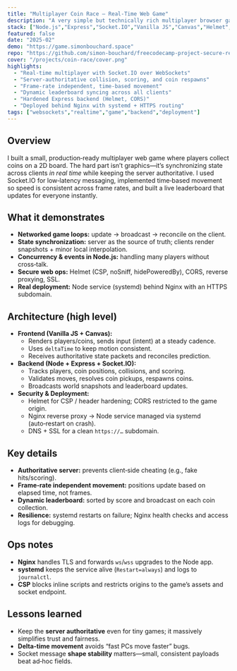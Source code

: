 ```yaml
---
title: "Multiplayer Coin Race — Real‑Time Web Game"
description: "A very simple but technically rich multiplayer browser game: players race to collect coins on a 2D board, with live leaderboards updating in real time."
stack: ["Node.js","Express","Socket.IO","Vanilla JS","Canvas","Helmet","CORS","Nginx","Ubuntu","systemd"]
featured: false
date: "2025-02"
demo: "https://game.simonbouchard.space"
repo: "https://github.com/simon-bouchard/freecodecamp-project-secure-real-time-multiplayer-game"
cover: "/projects/coin-race/cover.png"
highlights:
  - "Real-time multiplayer with Socket.IO over WebSockets"
  - "Server-authoritative collision, scoring, and coin respawns"
  - "Frame‑rate independent, time‑based movement"
  - "Dynamic leaderboard syncing across all clients"
  - "Hardened Express backend (Helmet, CORS)"
  - "Deployed behind Nginx with systemd + HTTPS routing"
tags: ["websockets","realtime","game","backend","deployment"]
---
```


## Overview
I built a small, production‑ready multiplayer web game where players collect coins on a 2D board. The hard part isn’t graphics—it’s synchronizing state across clients *in real time* while keeping the server authoritative. I used Socket.IO for low‑latency messaging, implemented time‑based movement so speed is consistent across frame rates, and built a live leaderboard that updates for everyone instantly.

## What it demonstrates
- **Networked game loops:** update → broadcast → reconcile on the client.
- **State synchronization:** server as the source of truth; clients render snapshots + minor local interpolation.
- **Concurrency & events in Node.js:** handling many players without cross‑talk.
- **Secure web ops:** Helmet (CSP, noSniff, hidePoweredBy), CORS, reverse proxying, SSL.
- **Real deployment:** Node service (systemd) behind Nginx with an HTTPS subdomain.

## Architecture (high level)
- **Frontend (Vanilla JS + Canvas):**
  - Renders players/coins, sends input (intent) at a steady cadence.
  - Uses `deltaTime` to keep motion consistent.
  - Receives authoritative state packets and reconciles prediction.
- **Backend (Node + Express + Socket.IO):**
  - Tracks players, coin positions, collisions, and scoring.
  - Validates moves, resolves coin pickups, respawns coins.
  - Broadcasts world snapshots and leaderboard updates.
- **Security & Deployment:**
  - Helmet for CSP / header hardening; CORS restricted to the game origin.
  - Nginx reverse proxy → Node service managed via systemd (auto‑restart on crash).
  - DNS + SSL for a clean `https://…` subdomain.

## Key details
- **Authoritative server:** prevents client‑side cheating (e.g., fake hits/scoring).
- **Frame‑rate independent movement:** positions update based on elapsed time, not frames.
- **Dynamic leaderboard:** sorted by score and broadcast on each coin collection.
- **Resilience:** systemd restarts on failure; Nginx health checks and access logs for debugging.

## Ops notes
- **Nginx** handles TLS and forwards `ws`/`wss` upgrades to the Node app.
- **systemd** keeps the service alive (`Restart=always`) and logs to `journalctl`.
- **CSP** blocks inline scripts and restricts origins to the game’s assets and socket endpoint.

## Lessons learned
- Keep the **server authoritative** even for tiny games; it massively simplifies trust and fairness.
- **Delta-time movement** avoids “fast PCs move faster” bugs.
- Socket message **shape stability** matters—small, consistent payloads beat ad‑hoc fields.

